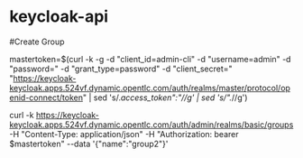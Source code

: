 # keycloak-api

#Create Group

mastertoken=$(curl -k -g -d "client_id=admin-cli" -d "username=admin" -d "password=<password>" -d "grant_type=password" -d "client_secret=" "https://keycloak-keycloak.apps.524vf.dynamic.opentlc.com/auth/realms/master/protocol/openid-connect/token" | sed 's/.*access_token":"//g' | sed 's/".*//g')

curl -k https://keycloak-keycloak.apps.524vf.dynamic.opentlc.com/auth/admin/realms/basic/groups -H "Content-Type: application/json" -H "Authorization: bearer $mastertoken" --data '{"name":"group2"}'

